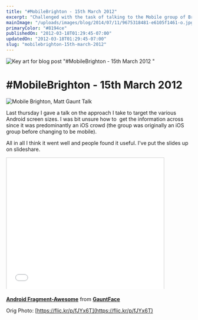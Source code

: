 ```yaml
---
title: "#MobileBrighton - 15th March 2012"
excerpt: "Challenged with the task of talking to the Mobile group of Brighton about Android Resources, Matt Gaunt put on one hell of a show . . . . . and you know told some people about Android Resources for design and layout."
mainImage: "/uploads/images/blog/2014/07/11/9675318481-e6105f1461-o.jpg"
primaryColor: "#8194ce"
publishedOn: "2012-03-18T01:29:45-07:00"
updatedOn: "2012-03-18T01:29:45-07:00"
slug: "mobilebrighton-15th-march-2012"
---
```

![Key art for blog post "#MobileBrighton - 15th March 2012 "](/uploads/images/blog/2014/07/11/9675318481-e6105f1461-o.jpg)

# #MobileBrighton - 15th March 2012 

![Mobile Brighton, Matt Gaunt Talk](/uploads/images/blog/2012/03/F9FD26D8-D348-48FE-91D1-EC40D1278F1D.jpg)

Last thursday I gave a talk on the approach I take to target the various Android screen sizes. I was bit unsure how to  get the information across since it was predominantly an iOS crowd (the group was originally an iOS group before changing to be mobile). 

All in all I think it went well and people found it useful. I've put the slides up on slideshare.

<div class="embed">
<iframe src="//www.slideshare.net/slideshow/embed_code/12025959" width="427" height="356" frameborder="0" marginwidth="0" marginheight="0" scrolling="no" style="border:1px solid #CCC; border-width:1px 1px 0; margin-bottom:5px; max-width: 100%;" allowfullscreen> </iframe>
</div>

<p><strong><a href="https://www.slideshare.net/GauntFace/android-fragmentawesome" title="Android Fragment-Awesome" target="_blank">Android Fragment-Awesome</a></strong> from <strong><a href="http://www.slideshare.net/GauntFace" target="_blank">GauntFace</a></strong></p>

Orig Photo: [https://flic.kr/p/fJYx6T](https://flic.kr/p/fJYx6T)